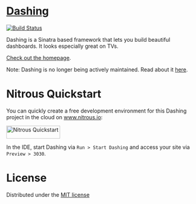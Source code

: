 # [Dashing](http://shopify.github.com/dashing)
[![Build Status](https://secure.travis-ci.org/Shopify/dashing.png?branch=master)](http://travis-ci.org/Shopify/dashing)

Dashing is a Sinatra based framework that lets you build beautiful dashboards. It looks especially great on TVs.

[Check out the homepage](http://shopify.github.com/dashing).

Note: Dashing is no longer being actively maintained. Read about it [here](https://github.com/Shopify/dashing/issues/711).


# Nitrous Quickstart
You can quickly create a free development environment for this Dashing project in the cloud on www.nitrous.io:

<a href="https://www.nitrous.io/quickstart">
  <img src="https://nitrous-image-icons.s3.amazonaws.com/quickstart.png" alt="Nitrous Quickstart" width=142 height=34>
</a>

In the IDE, start Dashing via `Run > Start Dashing` and access your site via `Preview > 3030`.


# License
Distributed under the [MIT license](MIT-LICENSE)
